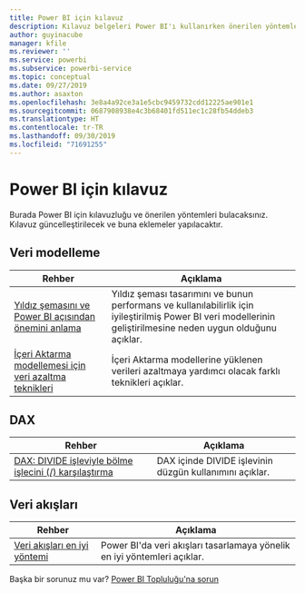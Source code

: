 ```yaml
---
title: Power BI için kılavuz
description: Kılavuz belgeleri Power BI'ı kullanırken önerilen yöntemleri sağlar.
author: guyinacube
manager: kfile
ms.reviewer: ''
ms.service: powerbi
ms.subservice: powerbi-service
ms.topic: conceptual
ms.date: 09/27/2019
ms.author: asaxton
ms.openlocfilehash: 3e8a4a92ce3a1e5cbc9459732cdd12225ae901e1
ms.sourcegitcommit: 0687908938e4c3b68401fd511ec1c28fb54ddeb3
ms.translationtype: HT
ms.contentlocale: tr-TR
ms.lasthandoff: 09/30/2019
ms.locfileid: "71691255"
---
```

# <a name="guidance-for-power-bi"></a>Power BI için kılavuz

Burada Power BI için kılavuzluğu ve önerilen yöntemleri bulacaksınız. Kılavuz güncelleştirilecek ve buna eklemeler yapılacaktır.

## <a name="data-modeling"></a>Veri modelleme

| Rehber | Açıklama |
| --- | --- |
| [Yıldız şemasını ve Power BI açısından önemini anlama](star-schema.md) | Yıldız şeması tasarımını ve bunun performans ve kullanılabilirlik için iyileştirilmiş Power BI veri modellerinin geliştirilmesine neden uygun olduğunu açıklar. |
| [İçeri Aktarma modellemesi için veri azaltma teknikleri](import-modeling-data-reduction.md) | İçeri Aktarma modellerine yüklenen verileri azaltmaya yardımcı olacak farklı teknikleri açıklar. |

## <a name="dax"></a>DAX

| Rehber | Açıklama |
| --- | --- |
| [DAX: DIVIDE işleviyle bölme işlecini (/) karşılaştırma](dax-divide-function-operator.md) | DAX içinde DIVIDE işlevinin düzgün kullanımını açıklar. |

## <a name="dataflows"></a>Veri akışları

| Rehber | Açıklama |
| --- | --- |
| [Veri akışları en iyi yöntemi](/service-dataflows-best-practices.md) | Power BI'da veri akışları tasarlamaya yönelik en iyi yöntemleri açıklar. |

Başka bir sorunuz mu var? [Power BI Topluluğu'na sorun](http://community.powerbi.com/)